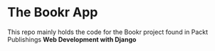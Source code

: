 # The Bookr App
This repo mainly holds the code for the Bookr project found in Packt Publishings **Web Development with Django**

